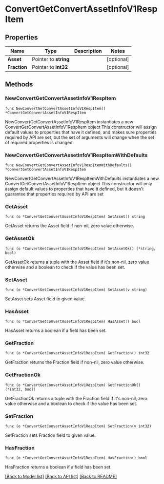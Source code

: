 # ConvertGetConvertAssetInfoV1RespItem

## Properties

Name | Type | Description | Notes
------------ | ------------- | ------------- | -------------
**Asset** | Pointer to **string** |  | [optional] 
**Fraction** | Pointer to **int32** |  | [optional] 

## Methods

### NewConvertGetConvertAssetInfoV1RespItem

`func NewConvertGetConvertAssetInfoV1RespItem() *ConvertGetConvertAssetInfoV1RespItem`

NewConvertGetConvertAssetInfoV1RespItem instantiates a new ConvertGetConvertAssetInfoV1RespItem object
This constructor will assign default values to properties that have it defined,
and makes sure properties required by API are set, but the set of arguments
will change when the set of required properties is changed

### NewConvertGetConvertAssetInfoV1RespItemWithDefaults

`func NewConvertGetConvertAssetInfoV1RespItemWithDefaults() *ConvertGetConvertAssetInfoV1RespItem`

NewConvertGetConvertAssetInfoV1RespItemWithDefaults instantiates a new ConvertGetConvertAssetInfoV1RespItem object
This constructor will only assign default values to properties that have it defined,
but it doesn't guarantee that properties required by API are set

### GetAsset

`func (o *ConvertGetConvertAssetInfoV1RespItem) GetAsset() string`

GetAsset returns the Asset field if non-nil, zero value otherwise.

### GetAssetOk

`func (o *ConvertGetConvertAssetInfoV1RespItem) GetAssetOk() (*string, bool)`

GetAssetOk returns a tuple with the Asset field if it's non-nil, zero value otherwise
and a boolean to check if the value has been set.

### SetAsset

`func (o *ConvertGetConvertAssetInfoV1RespItem) SetAsset(v string)`

SetAsset sets Asset field to given value.

### HasAsset

`func (o *ConvertGetConvertAssetInfoV1RespItem) HasAsset() bool`

HasAsset returns a boolean if a field has been set.

### GetFraction

`func (o *ConvertGetConvertAssetInfoV1RespItem) GetFraction() int32`

GetFraction returns the Fraction field if non-nil, zero value otherwise.

### GetFractionOk

`func (o *ConvertGetConvertAssetInfoV1RespItem) GetFractionOk() (*int32, bool)`

GetFractionOk returns a tuple with the Fraction field if it's non-nil, zero value otherwise
and a boolean to check if the value has been set.

### SetFraction

`func (o *ConvertGetConvertAssetInfoV1RespItem) SetFraction(v int32)`

SetFraction sets Fraction field to given value.

### HasFraction

`func (o *ConvertGetConvertAssetInfoV1RespItem) HasFraction() bool`

HasFraction returns a boolean if a field has been set.


[[Back to Model list]](../README.md#documentation-for-models) [[Back to API list]](../README.md#documentation-for-api-endpoints) [[Back to README]](../README.md)


